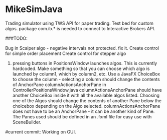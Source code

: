 # MikeSimJava
Trading simulator using TWS API for paper trading. Test bed for custom algos.
package com.ib.* is needed to connect to Interactive Brokers API.


###TODO:

Bug in Scalper algo - negative intervals not protected. fix it.
Create control for simple order placement
Create control for stepper algo

1. pressing buttons in PositionsWindow launches algos. This is currently hardcoded.
Make something so that you can choose which algo is launched by column1, which by column2,
etc. Use a JavaFX ChoiceBox to choose the column - selecting a column should
change the contents of AnchorPane columnActionsAnchorPane in ControllerPositionsWindow.java
columnActionsAnchorPane should have another ChoiceBox inside it with all the available
algos listed. Choosing one of the Algos should change the contents of another Pane
below the choicebox depending on the Algo selected. columnActionsAnchorPane does not 
have to be an AnchorPane - it can be another kind of Pane. The Panes used should be
defined in an .fxml file for easy use with SceneBuilder.

#current commit:
Working on GUI. 
